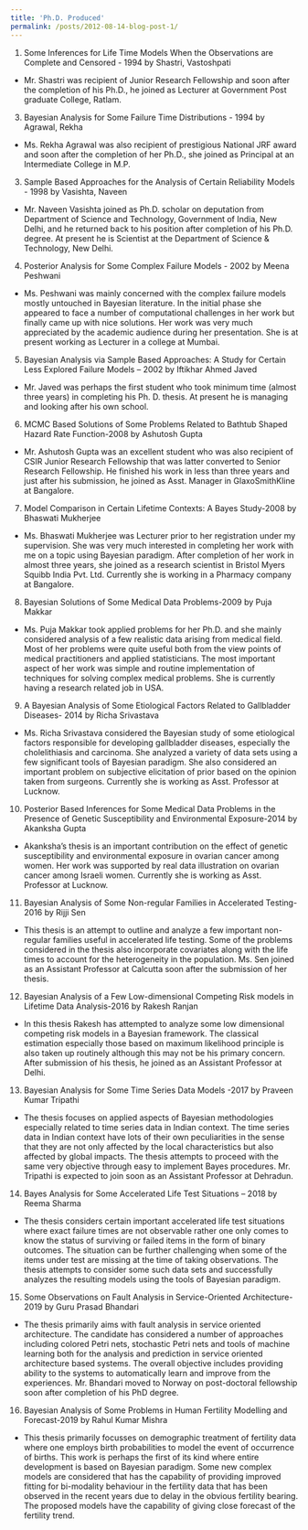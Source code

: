 ```yaml
---
title: 'Ph.D. Produced'
permalink: /posts/2012-08-14-blog-post-1/
---
```


1. Some Inferences for Life Time Models When the Observations are Complete and Censored - 1994 by Shastri, Vastoshpati
- Mr. Shastri was recipient of Junior Research Fellowship and soon after the completion of his Ph.D., he joined as Lecturer at Government Post graduate College, Ratlam.
3. Bayesian Analysis for Some Failure Time Distributions - 1994 by Agrawal, Rekha
- Ms. Rekha Agrawal was also recipient of prestigious National JRF award and soon after the completion of her Ph.D., she joined as Principal at an Intermediate College in M.P.
3. Sample Based Approaches for the Analysis of Certain Reliability Models - 1998 by Vasishta, Naveen
- Mr. Naveen Vasishta joined as Ph.D. scholar on deputation from Department of Science and Technology, Government of India, New Delhi, and he returned back to his position after completion of his Ph.D. degree. At present he is Scientist at the Department of Science & Technology, New Delhi.
4. Posterior Analysis for Some Complex Failure Models - 2002 by Meena Peshwani
  - Ms. Peshwani was mainly concerned with the complex failure models mostly untouched in Bayesian literature. In the initial phase she appeared to face a number of computational challenges in her work but finally came up with nice solutions. Her work was very much appreciated by the academic audience during her presentation. She is at present working as Lecturer in a college at Mumbai.
5. Bayesian Analysis via Sample Based Approaches: A Study for Certain Less Explored Failure Models – 2002 by Iftikhar Ahmed Javed
- Mr. Javed was perhaps the first student who took minimum time (almost three years) in completing his Ph. D. thesis. At present he is managing and looking after his own school.
6. MCMC Based Solutions of Some Problems Related to Bathtub Shaped Hazard Rate Function-2008 by Ashutosh Gupta
- Mr. Ashutosh Gupta was an excellent student who was also recipient of CSIR Junior Research Fellowship that was latter converted to Senior Research Fellowship. He finished his work in less than three years and just after his submission, he joined as Asst. Manager in GlaxoSmithKline at Bangalore.
7. Model Comparison in Certain Lifetime Contexts: A Bayes Study-2008 by Bhaswati Mukherjee
- Ms. Bhaswati Mukherjee was Lecturer prior to her registration under my supervision. She was very much interested in completing her work with me on a topic using Bayesian paradigm. After completion of her work in almost three years, she joined as a research scientist in Bristol Myers Squibb India Pvt. Ltd. Currently she is working in a Pharmacy company at Bangalore.
8. Bayesian Solutions of Some Medical Data Problems-2009 by Puja Makkar
- Ms. Puja Makkar took applied problems for her Ph.D. and she mainly considered analysis of a few realistic data arising from medical field. Most of her problems were quite useful both from the view points of medical practitioners and applied statisticians. The most important aspect of her work was simple and routine implementation of techniques for solving complex medical problems. She is currently having a research related job in USA.
9. A Bayesian Analysis of Some Etiological Factors Related to Gallbladder Diseases- 2014 by Richa Srivastava
- Ms. Richa Srivastava considered the Bayesian study of some etiological factors responsible for developing gallbladder diseases, especially the cholelithiasis and carcinoma. She analyzed a variety of data sets using a few significant tools of Bayesian paradigm. She also considered an important problem on subjective elicitation of prior based on the opinion taken from surgeons. Currently she is working as Asst. Professor at Lucknow.
10. Posterior Based Inferences for Some Medical Data Problems in the Presence of Genetic Susceptibility and Environmental Exposure-2014 by Akanksha Gupta
- Akanksha’s thesis is an important contribution on the effect of genetic susceptibility and environmental exposure in ovarian cancer among women. Her work was supported by real data illustration on ovarian cancer among Israeli women. Currently she is working as Asst. Professor at Lucknow.
11. Bayesian Analysis of Some Non-regular Families in Accelerated Testing-2016 by Rijji Sen
- This thesis is an attempt to outline and analyze a few important non-regular families useful in accelerated life testing. Some of the problems considered in the thesis also incorporate covariates along with the life times to account for the heterogeneity in the population. Ms. Sen joined as an Assistant Professor at Calcutta soon after the submission of her thesis.
12. Bayesian Analysis of a Few Low-dimensional Competing Risk models in Lifetime Data Analysis-2016 by Rakesh Ranjan
- In this thesis Rakesh has attempted to analyze some low dimensional competing risk models in a Bayesian framework. The classical estimation especially those based on maximum likelihood principle is also taken up routinely although this may not be his primary concern. After submission of his thesis, he joined as an Assistant Professor at Delhi.
13. Bayesian Analysis for Some Time Series Data Models -2017 by Praveen Kumar Tripathi
- The thesis focuses on applied aspects of Bayesian methodologies especially related to time series data in Indian context. The time series data in Indian context have lots of their own peculiarities in the sense that they are not only affected by the local characteristics but also affected by global impacts. The thesis attempts to proceed with the same very objective through easy to implement Bayes procedures. Mr. Tripathi is expected to join soon as an Assistant Professor at Dehradun.
14. Bayes Analysis for Some Accelerated Life Test Situations – 2018 by Reema Sharma
- The thesis considers certain important accelerated life test situations where exact failure times are not observable rather one only comes to know the status of surviving or failed items in the form of binary outcomes. The situation can be further
challenging when some of the items under test are missing at the time of taking observations. The thesis attempts to consider some such data sets and successfully analyzes the resulting models using the tools of Bayesian paradigm.
15. Some Observations on Fault Analysis in Service-Oriented Architecture- 2019 by Guru Prasad Bhandari
- The thesis primarily aims with fault analysis in service oriented architecture. The candidate has considered a number of approaches including colored Petri nets, stochastic Petri nets and tools of machine learning both for the analysis and
prediction in service oriented architecture based systems. The overall objective includes providing ability to the systems to automatically learn and improve from the experiences. Mr. Bhandari moved to Norway on post-doctoral fellowship soon after completion of his PhD degree.
16. Bayesian Analysis of Some Problems in Human Fertility Modelling and Forecast-2019 by Rahul Kumar Mishra
- This thesis primarily focusses on demographic treatment of fertility data where one employs birth probabilities to model the event of occurrence of births. This work is perhaps the first of its kind where entire development is based on Bayesian paradigm. Some new complex models are considered that has the capability of providing improved fitting for bi-modality behaviour in the fertility data that has been observed in the recent years due to delay in the obvious fertility bearing. The proposed models have the capability of giving close forecast of the fertility trend.

   

